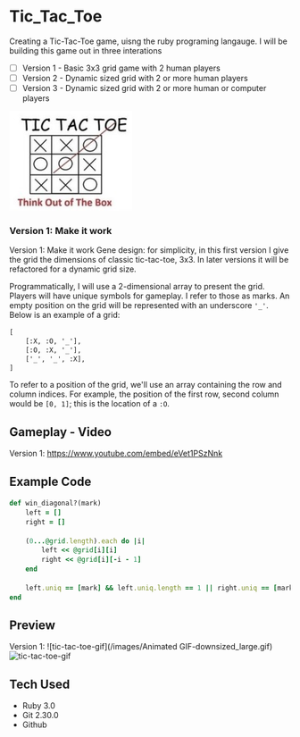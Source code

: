 # Tic_Tac_Toe
Creating a Tic-Tac-Toe game, uisng the ruby programing langauge. I will be building this game out in three interations
- [ ] Version 1 - Basic 3x3 grid game with 2 human players
- [ ] Version 2 - Dynamic sized grid with 2 or more human players
- [ ] Version 3 - Dynamic sized grid with 2 or more human or computer players

![tic-tac-toe-image](/images/tic-tac-toe-image.jpg)

### Version 1: Make it work
Version 1: Make it work
Gene design: for simplicity, in this first version I give the grid the dimensions of classic tic-tac-toe, 3x3. In later versions it will be refactored for a dynamic grid size.

Programmatically, I will use a 2-dimensional array to present the grid. Players will have unique symbols for gameplay. I refer to those as marks. An empty position on the grid will be represented with an underscore ```'_'```. Below is an example of a grid:
```
[
    [:X, :O, '_'],
    [:O, :X, '_'],
    ['_', '_', :X],
]
```
To refer to a position of the grid, we'll use an array containing the row and column indices. For example, the position of the first row, second column would be ```[0, 1]```; this is the location of a ```:O```.


## Gameplay - Video
Version 1: https://www.youtube.com/embed/eVet1PSzNnk

## Example Code
```Ruby
def win_diagonal?(mark)
    left = []
    right = []

    (0...@grid.length).each do |i|
        left << @grid[i][i]
        right << @grid[i][-i - 1]
    end

    left.uniq == [mark] && left.uniq.length == 1 || right.uniq == [mark] && right.uniq.length == 1
end
```
## Preview
Version 1: 
![tic-tac-toe-gif](/images/Animated GIF-downsized_large.gif)
![tic-tac-toe-gif](https://media.giphy.com/media/CglKKzymX4Pm7aJvwE/giphy.gif)

## Tech Used
- Ruby 3.0
- Git 2.30.0
- Github
